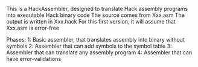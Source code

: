 This is a HackAssembler, designed to translate Hack assembly programs into executable Hack binary code
The source comes from Xxx.asm
The output is written in Xxx.hack
For this first version, it will assume that Xxx.asm is error-free

Phases:
1: Basic assembler, that translates assembly into binary without symbols
2: Assembler that can add symbols to the symbol table
3: Assembler that can translate any assembly program
4: Assembler that can have error-validations